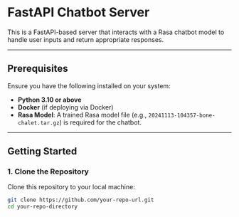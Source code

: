 # FastAPI Chatbot Server

This is a FastAPI-based server that interacts with a Rasa chatbot model to handle user inputs and return appropriate responses.

---

## Prerequisites

Ensure you have the following installed on your system:

- **Python 3.10 or above**  
- **Docker** (if deploying via Docker)  
- **Rasa Model**: A trained Rasa model file (e.g., `20241113-104357-bone-chalet.tar.gz`) is required for the chatbot.

---

## Getting Started

### 1. Clone the Repository

Clone this repository to your local machine:

```bash
git clone https://github.com/your-repo-url.git
cd your-repo-directory

